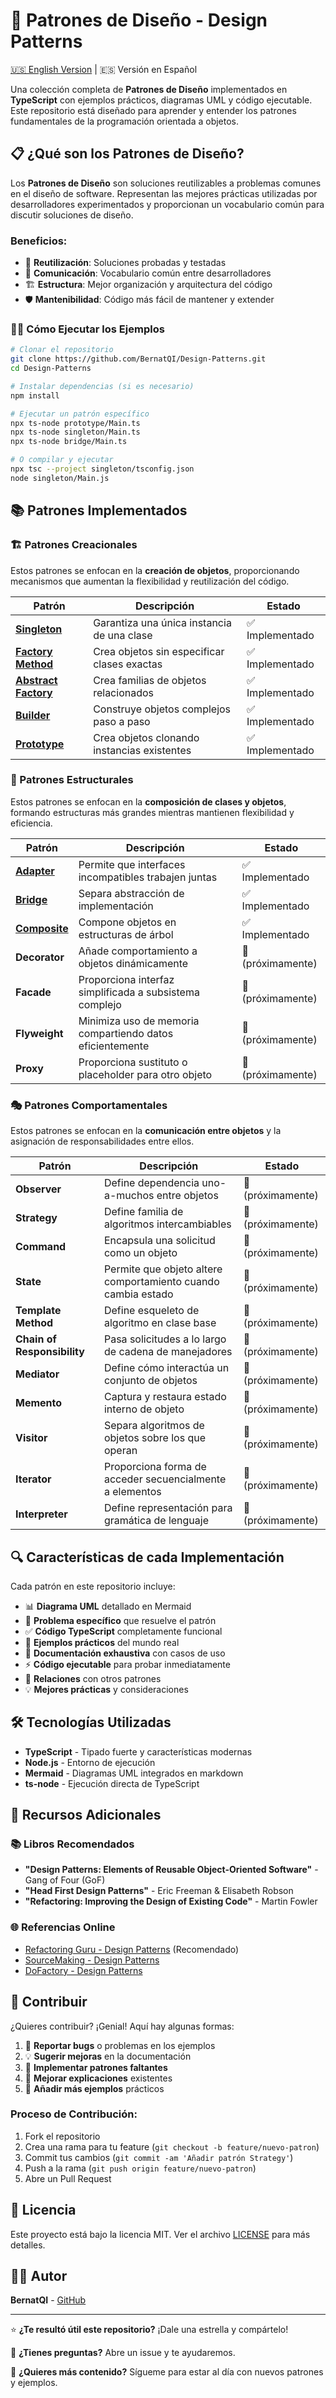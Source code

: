 # 🎯 Patrones de Diseño - Design Patterns

[🇺🇸 English Version](./README.md) | 🇪🇸 Versión en Español

Una colección completa de **Patrones de Diseño** implementados en **TypeScript** con ejemplos prácticos, diagramas UML y código ejecutable. Este repositorio está diseñado para aprender y entender los patrones fundamentales de la programación orientada a objetos.

## 📋 ¿Qué son los Patrones de Diseño?

Los **Patrones de Diseño** son soluciones reutilizables a problemas comunes en el diseño de software. Representan las mejores prácticas utilizadas por desarrolladores experimentados y proporcionan un vocabulario común para discutir soluciones de diseño.

### Beneficios:
- 🔄 **Reutilización**: Soluciones probadas y testadas
- 📖 **Comunicación**: Vocabulario común entre desarrolladores  
- 🏗️ **Estructura**: Mejor organización y arquitectura del código
- 🛡️ **Mantenibilidad**: Código más fácil de mantener y extender

### 🏃‍♂️ Cómo Ejecutar los Ejemplos

```bash
# Clonar el repositorio
git clone https://github.com/BernatQI/Design-Patterns.git
cd Design-Patterns

# Instalar dependencias (si es necesario)
npm install

# Ejecutar un patrón específico
npx ts-node prototype/Main.ts
npx ts-node singleton/Main.ts
npx ts-node bridge/Main.ts

# O compilar y ejecutar
npx tsc --project singleton/tsconfig.json
node singleton/Main.js
```

## 📚 Patrones Implementados

### 🏗️ Patrones Creacionales
Estos patrones se enfocan en la **creación de objetos**, proporcionando mecanismos que aumentan la flexibilidad y reutilización del código.

| Patrón | Descripción | Estado |
|--------|-------------|---------|
| [**Singleton**](./singleton/) | Garantiza una única instancia de una clase | ✅ Implementado |
| [**Factory Method**](./factory/) | Crea objetos sin especificar clases exactas | ✅ Implementado |
| [**Abstract Factory**](./abstract-factory/) | Crea familias de objetos relacionados | ✅ Implementado |
| [**Builder**](./builder/) | Construye objetos complejos paso a paso | ✅ Implementado |
| [**Prototype**](./prototype/) | Crea objetos clonando instancias existentes | ✅ Implementado |

### 🔗 Patrones Estructurales
Estos patrones se enfocan en la **composición de clases y objetos**, formando estructuras más grandes mientras mantienen flexibilidad y eficiencia.

| Patrón | Descripción | Estado |
|--------|-------------|---------|
| [**Adapter**](./adapter/) | Permite que interfaces incompatibles trabajen juntas | ✅ Implementado |
| [**Bridge**](./bridge/) | Separa abstracción de implementación | ✅ Implementado |
| [**Composite**](./composite/) | Compone objetos en estructuras de árbol | ✅ Implementado |
| **Decorator** | Añade comportamiento a objetos dinámicamente | 🔄 (próximamente) |
| **Facade** | Proporciona interfaz simplificada a subsistema complejo | 🔄 (próximamente) |
| **Flyweight** | Minimiza uso de memoria compartiendo datos eficientemente | 🔄 (próximamente) |
| **Proxy** | Proporciona sustituto o placeholder para otro objeto | 🔄 (próximamente) |

### 🎭 Patrones Comportamentales
Estos patrones se enfocan en la **comunicación entre objetos** y la asignación de responsabilidades entre ellos.

| Patrón | Descripción | Estado |
|--------|-------------|---------|
| **Observer** | Define dependencia uno-a-muchos entre objetos | 🔄 (próximamente) |
| **Strategy** | Define familia de algoritmos intercambiables | 🔄 (próximamente) |
| **Command** | Encapsula una solicitud como un objeto | 🔄 (próximamente) |
| **State** | Permite que objeto altere comportamiento cuando cambia estado | 🔄 (próximamente) |
| **Template Method** | Define esqueleto de algoritmo en clase base | 🔄 (próximamente) |
| **Chain of Responsibility** | Pasa solicitudes a lo largo de cadena de manejadores | 🔄 (próximamente) |
| **Mediator** | Define cómo interactúa un conjunto de objetos | 🔄 (próximamente) |
| **Memento** | Captura y restaura estado interno de objeto | 🔄 (próximamente) |
| **Visitor** | Separa algoritmos de objetos sobre los que operan | 🔄 (próximamente) |
| **Iterator** | Proporciona forma de acceder secuencialmente a elementos | 🔄 (próximamente) |
| **Interpreter** | Define representación para gramática de lenguaje | 🔄 (próximamente) |

## 🔍 Características de cada Implementación

Cada patrón en este repositorio incluye:

- 📊 **Diagrama UML** detallado en Mermaid
- 🎯 **Problema específico** que resuelve el patrón
- ✅ **Código TypeScript** completamente funcional
- 🧪 **Ejemplos prácticos** del mundo real
- 📝 **Documentación exhaustiva** con casos de uso
- ⚡ **Código ejecutable** para probar inmediatamente
- 🔗 **Relaciones** con otros patrones
- 💡 **Mejores prácticas** y consideraciones

## 🛠️ Tecnologías Utilizadas

- **TypeScript** - Tipado fuerte y características modernas
- **Node.js** - Entorno de ejecución 
- **Mermaid** - Diagramas UML integrados en markdown
- **ts-node** - Ejecución directa de TypeScript

## 📖 Recursos Adicionales

### 📚 Libros Recomendados
- **"Design Patterns: Elements of Reusable Object-Oriented Software"** - Gang of Four (GoF)
- **"Head First Design Patterns"** - Eric Freeman & Elisabeth Robson
- **"Refactoring: Improving the Design of Existing Code"** - Martin Fowler

### 🌐 Referencias Online
- [Refactoring Guru - Design Patterns](https://refactoring.guru/design-patterns) (Recomendado)
- [SourceMaking - Design Patterns](https://sourcemaking.com/design_patterns)
- [DoFactory - Design Patterns](https://www.dofactory.com/net/design-patterns)

## 🤝 Contribuir

¿Quieres contribuir? ¡Genial! Aquí hay algunas formas:

1. 🐛 **Reportar bugs** o problemas en los ejemplos
2. 💡 **Sugerir mejoras** en la documentación
3. 🔧 **Implementar patrones faltantes**
4. 📝 **Mejorar explicaciones** existentes
5. 🧪 **Añadir más ejemplos** prácticos

### Proceso de Contribución:
1. Fork el repositorio
2. Crea una rama para tu feature (`git checkout -b feature/nuevo-patron`)
3. Commit tus cambios (`git commit -am 'Añadir patrón Strategy'`)
4. Push a la rama (`git push origin feature/nuevo-patron`)
5. Abre un Pull Request

## 📄 Licencia

Este proyecto está bajo la licencia MIT. Ver el archivo [LICENSE](LICENSE) para más detalles.

## 👨‍💻 Autor

**BernatQI** - [GitHub](https://github.com/BernatQI)

---

⭐ **¿Te resultó útil este repositorio?** ¡Dale una estrella y compártelo!

💬 **¿Tienes preguntas?** Abre un issue y te ayudaremos.

🚀 **¿Quieres más contenido?** Sígueme para estar al día con nuevos patrones y ejemplos.